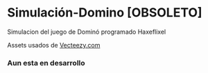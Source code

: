 # Simulación-Domino [OBSOLETO] 
Simulacion del juego de Dominó programado Haxeflixel

Assets usados de [Vecteezy.com](https://www.vecteezy.com/)
### Aun esta en desarrollo
